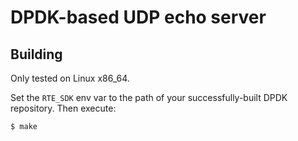 DPDK-based UDP echo server
==========================

Building
--------

Only tested on Linux x86_64.

Set the `RTE_SDK` env var to the path of your successfully-built DPDK repository. Then execute:

    $ make

